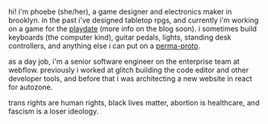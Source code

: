 hi! i'm phoebe (she/her), a game designer and electronics maker in brooklyn. in
the past i've designed tabletop rpgs, and currently i'm working on a game for
the [playdate](https://play.date/) (more info on the blog soon). i sometimes
build keyboards (the computer kind), guitar pedals, lights, standing desk
controllers, and anything else i can put on a
[perma-proto](https://www.adafruit.com/product/571).

as a day job, i'm a senior software engineer on the enterprise team at webflow.
previously i worked at glitch building the code editor and other developer
tools, and before that i was architecting a new website in react for autozone.

trans rights are human rights, black lives matter, abortion is healthcare, and fascism is a loser
ideology.
